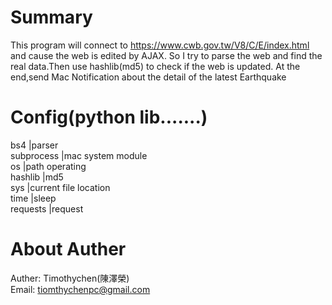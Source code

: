 # Summary
This program will connect to https://www.cwb.gov.tw/V8/C/E/index.html and cause the web is edited by AJAX.
So I try to parse the web and find the real data.Then use hashlib(md5) to check if the web is updated.
At the end,send Mac Notification about the detail of the latest Earthquake
# Config(python lib.......)
bs4            |parser  
subprocess     |mac system module   
os             |path operating  
hashlib        |md5  
sys            |current file location  
time           |sleep  
requests       |request  
# About Auther
Auther: Timothychen(陳澤榮)  
Email:  tiomthychenpc@gmail.com  
